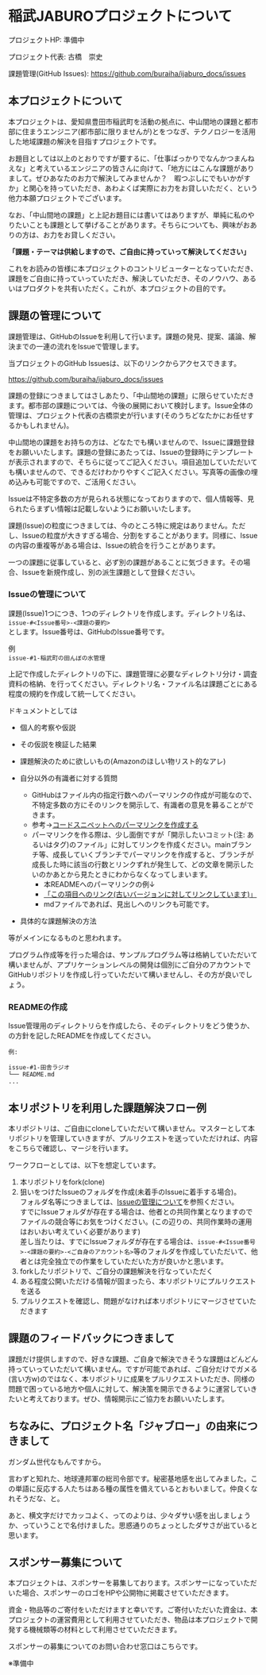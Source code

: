 # 稲武JABUROプロジェクトについて

プロジェクトHP: 準備中

プロジェクト代表: 古橋　崇史

課題管理(GitHub Issues): <https://github.com/buraiha/ijaburo_docs/issues>

## 本プロジェクトについて

本プロジェクトは、愛知県豊田市稲武町を活動の拠点に、中山間地の課題と都市部に住まうエンジニア(都市部に限りませんが)とをつなぎ、テクノロジーを活用した地域課題の解決を目指すプロジェクトです。

お題目としては以上のとおりですが要するに、「仕事ばっかりでなんかつまんねえな」と考えているエンジニアの皆さんに向けて、「地方にはこんな課題がありまして。ぜひあなたのお力で解決してみませんか？　暇つぶしにでもいかがすか」と関心を持っていただき、あわよくば実際にお力をお貸しいただく、という他力本願プロジェクトでございます。

なお、「中山間地の課題」と上記お題目には書いてはありますが、単純に私のやりたいことも課題として挙げることがあります。そちらについても、興味がおありの方は、お力をお貸しください。

**「課題・テーマは供給しますので、ご自由に持っていって解決してください」**  

これをお読みの皆様に本プロジェクトのコントリビューターとなっていただき、課題をご自由に持っていっていただき、解決していただき、そのノウハウ、あるいはプロダクトを共有いただく。これが、本プロジェクトの目的です。

## 課題の管理について

課題管理は、GitHubのIssueを利用して行います。課題の発見、提案、議論、解決までの一連の流れをIssueで管理します。

当プロジェクトのGitHub Issuesは、以下のリンクからアクセスできます。

<https://github.com/buraiha/ijaburo_docs/issues>

課題の登録につきましてはさしあたり、「中山間地の課題」に限らせていただきます。都市部の課題については、今後の展開において検討します。Issue全体の管理は、プロジェクト代表の古橋崇史が行います(そのうちどなたかにお任せするかもしれません)。

中山間地の課題をお持ちの方は、どなたでも構いませんので、Issueに課題登録をお願いいたします。課題の登録にあたっては、Issueの登録時にテンプレートが表示されますので、そちらに従ってご記入ください。項目追加していただいても構いませんので、できるだけわかりやすくご記入ください。写真等の画像の埋め込みも可能ですので、ご活用ください。

Issueは不特定多数の方が見られる状態になっておりますので、個人情報等、見られたらまずい情報は記載しないようにお願いいたします。

課題(Issue)の粒度につきましては、今のところ特に規定はありません。ただし、Issueの粒度が大きすぎる場合、分割をすることがあります。同様に、Issueの内容の重複等がある場合は、Issueの統合を行うことがあります。

一つの課題に従事していると、必ず別の課題があることに気づきます。その場合、Issueを新規作成し、別の派生課題として登録ください。

### Issueの管理について

課題(Issue)1つにつき、1つのディレクトリを作成します。ディレクトリ名は、  
`issue-#<Issue番号>-<課題の要約>`  
とします。Issue番号は、GitHubのIssue番号です。

例  
`issue-#1-稲武町の田んぼの水管理`

上記で作成したディレクトリの下に、課題管理に必要なディレクトリ分け・調査資料の格納、を行ってください。ディレクトリ名・ファイル名は課題ごとにある程度の規約を作成して統一してください。

ドキュメントとしては

- 個人的考察や仮説
- その仮説を検証した結果
- 課題解決のために欲しいもの(Amazonのほしい物リスト的なアレ)
- 自分以外の有識者に対する質問
  - GitHubはファイル内の指定行数へのパーマリンクの作成が可能なので、不特定多数の方にそのリンクを開示して、有識者の意見を募ることができます。
  - 参考→[コードスニペットへのパーマリンクを作成する](https://docs.github.com/ja/get-started/writing-on-github/working-with-advanced-formatting/creating-a-permanent-link-to-a-code-snippet)
  - パーマリンクを作る際は、少し面倒ですが「開示したいコミット(注: あるいはタグ)のファイル」に対してリンクを作成ください。mainブランチ等、成長していくブランチでパーマリンクを作成すると、ブランチが成長した時に該当の行数とリンクずれが発生して、どの文章を開示したいのかあとから見たときにわからなくなってしまいます。
    - 本READMEへのパーマリンクの例↓
    - [「この項目へのリンク(古いバージョンに対してリンクしています)」](https://github.com/buraiha/ijaburo_docs/blob/0358f432b467f63c4c31169548e11656320633ee/README.md?plain=1#L53)
    - mdファイルであれば、見出しへのリンクも可能です。

- 具体的な課題解決の方法

等がメインになるものと思われます。

プログラム作成等を行った場合は、サンプルプログラム等は格納していただいて構いませんが、アプリケーションレベルの開発は個別にご自分のアカウントでGitHubリポジトリを作成し行っていただいて構いませんし、その方が良いでしょう。

### READMEの作成

Issue管理用のディレクトリらを作成したら、そのディレクトリをどう使うか、の方針を記したREADMEを作成してください。

```text
例:

issue-#1-田舎ラジオ
└── README.md
...

```

## 本リポジトリを利用した課題解決フロー例

本リポジトリは、ご自由にcloneしていただいて構いません。マスターとして本リポジトリを管理していきますが、プルリクエストを送っていただければ、内容をこちらで確認し、マージを行います。

ワークフローとしては、以下を想定しています。

1. 本リポジトリをfork(clone)
2. 狙いをつけたIssueのフォルダを作成(未着手のIssueに着手する場合)。  
   フォルダ名等につきましては、[Issueの管理について](#issueの管理について)を参照ください。  
   すでにIssueフォルダが存在する場合は、他者との共同作業となりますのでファイルの競合等にお気をつけください。(この辺りの、共同作業時の運用はおいおい考えていく必要があります)  
   差し当たりは、すでにIssueフォルダが存在する場合は、`issue-#<Issue番号>-<課題の要約>-<ご自身のアカウント名>`等のフォルダを作成していただいて、他者とは完全独立での作業をしていただいた方が良いかと思います。
3. forkしたリポジトリで、ご自分の課題解決を行なっていただく
4. ある程度公開いただける情報が固まったら、本リポジトリにプルリクエストを送る
5. プルリクエストを確認し、問題がなければ本リポジトリにマージさせていただきます

## 課題のフィードバックにつきまして

課題だけ提供しますので、好きな課題、ご自身で解決できそうな課題はどんどん持っていっていただいて構いません。ですが可能であれば、ご自分だけでガメる(言い方w)のではなく、本リポジトリに成果をプルリクエストいただき、同様の問題で困っている地方や個人に対して、解決策を開示できるように運営していきたいと考えております。ぜひ、情報開示にご協力をお願いいたします。

## ちなみに、プロジェクト名「ジャブロー」の由来につきまして

ガンダム世代なもんですから。

言わずと知れた、地球連邦軍の総司令部です。秘密基地感を出してみました。この単語に反応する人たちはある種の属性を備えているとおもいまして。仲良くなれそうだな、と。

あと、横文字だけでカッコよく、ってのよりは、少々ダサい感を出しましょうか、っていうことで名付けました。思惑通りのちょっとしたダサさが出ていると思います。

## スポンサー募集について

本プロジェクトは、スポンサーを募集しております。スポンサーになっていただいた場合、スポンサーのロゴをHPや公開物に掲載させていただきます。

資金・物品等のご寄付をいただけますと幸いです。ご寄付いただいた資金は、本プロジェクトの運営費用として利用させていただき、物品は本プロジェクトで開発する機械類等の材料として利用させていただきます。

スポンサーの募集についてのお問い合わせ窓口はこちらです。

※準備中
